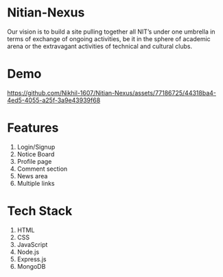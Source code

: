 # Nitian-Nexus

Our vision is to build a site pulling together all NIT’s under one umbrella in terms of exchange of ongoing activities, be it in the sphere of academic arena or the extravagant activities of technical and cultural clubs.

# Demo

https://github.com/Nikhil-1607/Nitian-Nexus/assets/77186725/44318ba4-4ed5-4055-a25f-3a9e43939f68

# Features 

1) Login/Signup
2) Notice Board
3) Profile page
4) Comment section
5) News area
6) Multiple links

# Tech Stack

1) HTML
2) CSS
3) JavaScript
4) Node.js
5) Express.js
6) MongoDB
 
   
